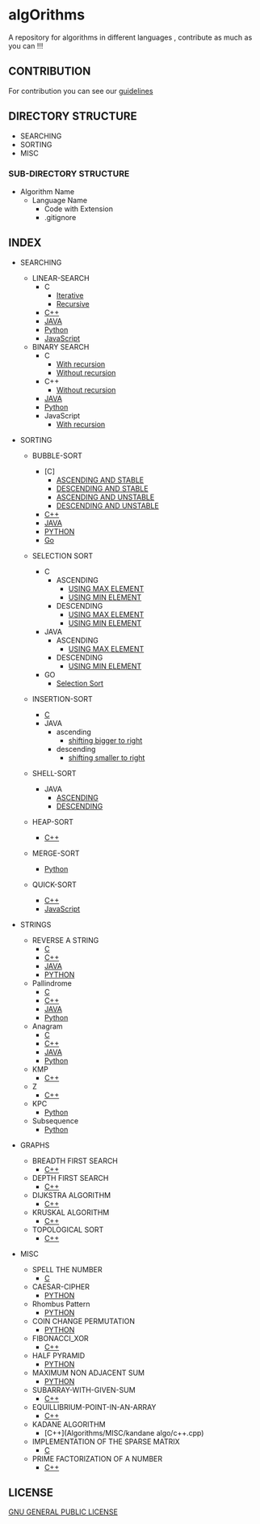 # algOrithms

A repository for algorithms in different languages , contribute as much as you can !!!

## CONTRIBUTION

For contribution you can see our [guidelines](CONTRIBUTING.md)

## DIRECTORY STRUCTURE

* SEARCHING
* SORTING
* MISC


### SUB-DIRECTORY STRUCTURE

* Algorithm Name
  * Language Name
    * Code with Extension
    * .gitignore

## INDEX

* SEARCHING
  * LINEAR-SEARCH
    * C
      * [Iterative](SEARCHING/LINEAR-SEARCH/C/LinearSearch.c)
      * [Recursive](SEARCHING/LINEAR-SEARCH/C/recurLinearSearch.c)
    * [C++](SEARCHING/LINEAR-SEARCH/C++/linearSearch.cpp)
    * [JAVA](SEARCHING/LINEAR-SEARCH/JAVA/linearSearch.java)
    * [Python](SEARCHING/LINEAR-SEARCH/Python/linearSearch.py)
    * [JavaScript](SEARCHING/LINEAR-SEARCH/JS/LinearSearch.js)
  * BINARY SEARCH
    * C
      * [With recursion](SEARCHING/BINARY-SEARCH/C/binarySearch.c)
      * [Without recursion](SEARCHING/BINARY-SEARCH/C/binarysearch.c)
    * C++
      * [Without recursion](SEARCHING/BINARY-SEARCH/C++/BinarySearch.cpp)
    * [JAVA](SEARCHING/BINARY-SEARCH/JAVA/BinarySearch.java)
    * [Python](SEARCHING/BINARY-SEARCH/Python/binarySearch.py)
    * JavaScript
      * [With recursion](SEARCHING/BINARY-SEARCH/JAVASCRIPT/BinarySearchWithRecursion.js)

* SORTING
  * BUBBLE-SORT
    * [C]
      * [ASCENDING AND STABLE](SORTING/BUBBLE-SORT/C/bubblesort.c)
      * [DESCENDING AND STABLE](SORTING/BUBBLE-SORT/C/bubble.c)
      * [ASCENDING AND UNSTABLE](SORTING/BUBBLE-SORT/C/ascendunbubble.c)
      * [DESCENDING AND UNSTABLE](SORTING/BUBBLE-SORT/C/descendunbubble.c)
    * [C++](SORTING/BUBBLE-SORT/C++/bubblesort.cpp)
    * [JAVA](SORTING/BUBBLE-SORT/JAVA/BubbleSort.java)
    * [PYTHON](SORTING/BUBBLE-SORT/PYTHON/bubble_sort.py)
    * [Go](SORTING/BUBBLE-SORT/Go/BubbleSort.go)
  * SELECTION SORT
    * C
      * ASCENDING
        * [USING MAX ELEMENT](SORTING/SELECTION-SORT/C/selection.c)
        * [USING MIN ELEMENT](SORTING/SELECTION-SORT/C/selectionsort.c)
      * DESCENDING
        * [USING MAX ELEMENT](SORTING/SELECTION-SORT/C/maxselection.c)
        * [USING MIN ELEMENT](SORTING/SELECTION-SORT/C/minselection.c)
    * JAVA
      * ASCENDING
        * [USING MAX ELEMENT](SORTING/SELECTION-SORT/JAVA/SelectionSort.java)
      * DESCENDING
        * [USING MIN ELEMENT](SORTING/SELECTION-SORT/JAVA/selectionsort.java)
    * GO
        * [Selection Sort](SORTING/SELECTION-SORT/Go/SelectionSort.go)

  * INSERTION-SORT
    * [C](SORTING/INSERTION-SORT/C/insertionsort.c)
    * JAVA
      * ascending
        * [shifting bigger to right](SORTING/INSERTION-SORT/JAVA/insertionSort.java)
      * descending
        * [shifting smaller to right](SORTING/INSERTION-SORT/JAVA/InsertionSort.java)
  * SHELL-SORT
    * JAVA
      * [ASCENDING](SORTING/SHELL-SORT/JAVA/ShellSort.java)
      * [DESCENDING](SORTING/SHELL-SORT/JAVA/shellSort.java)
  * HEAP-SORT
    * [C++](SORTING/HEAP-SORT/C++/Heap_Sort.cpp)
  * MERGE-SORT
    * [Python](SORTING/MERGE-SORT/PYTHON/Merge_Sort.py)
  * QUICK-SORT
    * [C++](SORTING/QUICK-SORT/C++/QuickSort.cpp)
    * [JavaScript](SORTING/QUICK-SORT/JAVASCRIPT/QuickSort.js)
* STRINGS
  * REVERSE A STRING
    * [C](STRINGS/REVERSE-A-STRING/C/reverse-a-string.c)
    * [C++](STRINGS/REVERSE-A-STRING/C++/Reverse_String.cpp)
    * [JAVA](STRINGS/REVERSE-A-STRING/JAVA/reverseString.java)
    * [PYTHON](STRINGS/REVERSE-A-STRING/PYTHON/reverseString.py)
  * Pallindrome
    * [C](STRINGS/Pallindrome/C/Pallindrome.c)
    * [C++](STRINGS/Pallindrome/C++/Pallindrome.cpp)
    * [JAVA](STRINGS/Pallindrome/JAVA/Pallindrome.java)
    * [Python](STRINGS/Pallindrome/Python/Pallindrome.py)
  * Anagram
    * [C](STRINGS/Anagram/C/Anagram.c)
    * [C++](STRINGS/Anagram/C++/Anagram.cpp)
    * [JAVA](STRINGS/Anagram/JAVA/Anagram.java)
    * [Python](STRINGS/Anagram/PYTHON/Anagram.py)
  * KMP
    * [C++](STRINGS/KMP/C++/KMP.cpp)
  * Z
    * [C++](STRINGS/Z/C++/Z.cpp)
  * KPC 
    * [Python](STRINGS/printKPC/PYTHON/getKPC.ipynb)
  * Subsequence 
    * [Python](STRINGS/Subsequence/PYTHON/Subsequence.ipynb)
* GRAPHS
  * BREADTH FIRST SEARCH
    * [C++](GRAPH_ALGORITHMS/C++/BFS.cpp)
  * DEPTH FIRST SEARCH
    * [C++](GRAPH_ALGORITHMS/C++/DFS.cpp)
  * DIJKSTRA ALGORITHM
    * [C++](GRAPH_ALGORITHMS/C++/DIJKSTRA.cpp)
  * KRUSKAL ALGORITHM
    * [C++](GRAPH_ALGORITHMS/C++/KRUSKAL.cpp)
  * TOPOLOGICAL SORT
    *  [C++](GRAPH_ALGORITHMS/C++/topologicalSort.cpp)
* MISC
  * SPELL THE NUMBER
    * [C](MISC/Spell-the-number/C/spell_the_number.c)
  * CAESAR-CIPHER
    * [PYTHON](MISC/Caesar-Cipher/Python/caesar-cipher.py)
  * Rhombus Pattern
    * [PYTHON](MISC/rhombus_patt.py)
  * COIN CHANGE PERMUTATION
    * [PYTHON](MISC/Coin_Change_Permutation/PYTHON/CoinChangePer.py)
  * FIBONACCI_XOR
    * [C++](MISC/Fibonacci_xor/C++/fibonacci_xor.cpp)
  * HALF PYRAMID
    * [PYTHON](MISC/HALF_reverse_PYRAMID.py)
  * MAXIMUM NON ADJACENT SUM
	  * [PYTHON](MISC/Max_Sum/PYTHON/MaxNonAdjacentSum.py)
  * SUBARRAY-WITH-GIVEN-SUM
	  * [C++](Algorithms/MISC/subarray_with_given_sum/c++.cpp)
  * EQUILLIBRIUM-POINT-IN-AN-ARRAY
    * [C++](Algorithms/MISC/equillibrium_point_in_array./c++.cpp)
  * KADANE ALGORITHM
    * [C++](Algorithms/MISC/kandane algo/c++.cpp)
  * IMPLEMENTATION OF THE SPARSE MATRIX
	  * [C](MISC/sparse_matrix.c)
  * PRIME FACTORIZATION OF A NUMBER
    * [C++](Algorithms/MISC/Prime_Factorization/prime_factorization.cpp)
    
## LICENSE

[GNU GENERAL PUBLIC LICENSE](LICENSE)
